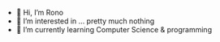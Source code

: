 - 👋 Hi, I’m Rono
- 👀 I’m interested in ... pretty much nothing
- 🌱 I’m currently learning Computer Science & programming
